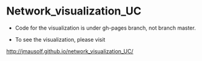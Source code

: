# Network_visualization_UC

* Code for the visualization is under gh-pages branch, not branch master. 

* To see the visualization, please visit  

http://jmausolf.github.io/network_visualization_UC/

